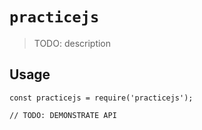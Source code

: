 # `practicejs`

> TODO: description

## Usage

```
const practicejs = require('practicejs');

// TODO: DEMONSTRATE API
```
